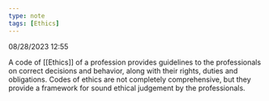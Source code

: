 ```yaml
---
type: note
tags: [Ethics]
---
```

08/28/2023 12:55

  

A code of [[Ethics]] of a profession provides guidelines to the professionals on correct decisions and behavior, along with their rights, duties and obligations. Codes of ethics are not completely comprehensive, but they provide a framework for sound ethical judgement by the professionals. 